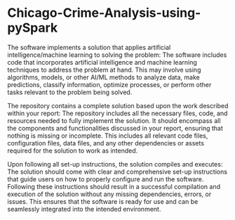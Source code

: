 # Chicago-Crime-Analysis-using-pySpark

The software implements a solution that applies artificial intelligence/machine learning to solving the problem: The software includes code that incorporates artificial intelligence and machine learning techniques to address the problem at hand. This may involve using algorithms, models, or other AI/ML methods to analyze data, make predictions, classify information, optimize processes, or perform other tasks relevant to the problem being solved.

The repository contains a complete solution based upon the work described within your report: The repository includes all the necessary files, code, and resources needed to fully implement the solution. It should encompass all the components and functionalities discussed in your report, ensuring that nothing is missing or incomplete. This includes all relevant code files, configuration files, data files, and any other dependencies or assets required for the solution to work as intended.

Upon following all set-up instructions, the solution compiles and executes: The solution should come with clear and comprehensive set-up instructions that guide users on how to properly configure and run the software. Following these instructions should result in a successful compilation and execution of the solution without any missing dependencies, errors, or issues. This ensures that the software is ready for use and can be seamlessly integrated into the intended environment.
